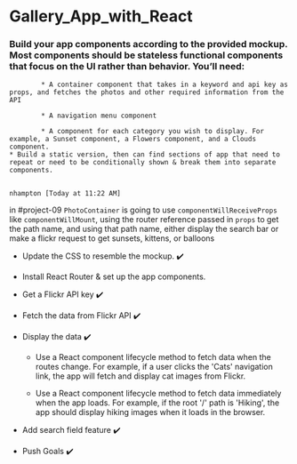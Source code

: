 # Gallery_App_with_React

### Build your app components according to the provided mockup. Most components should be stateless functional components that focus on the UI rather than behavior. You’ll need:

			* A container component that takes in a keyword and api key as props, and fetches the photos and other required information from the API

			* A navigation menu component

			* A component for each category you wish to display. For example, a Sunset component, a Flowers component, and a Clouds component.
	* Build a static version, then can find sections of app that need to repeat or need to be conditionally shown & break them into separate components.  


	nhampton [Today at 11:22 AM]
in #project-09
`PhotoContainer` is going to use `componentWillReceiveProps` like `componentWillMount`, using the router reference passed in `props` to get the path name, and using that path name, either display the search bar or make a flickr request to get sunsets, kittens, or balloons





* Update the CSS to resemble the mockup.		✔️

* Install React Router & set up the app components.

* Get a Flickr API key  ✔️

* Fetch the data from Flickr API	✔️

* Display the data		✔️
	* Use a React component lifecycle method to fetch data when the routes change. For example, if a user clicks the 'Cats' navigation link, the app will fetch and display cat images from Flickr.

	* Use a React component lifecycle method to fetch data immediately when the app loads. For example, if the root '/' path is 'Hiking', the app should display hiking images when it loads in the browser.

* Add search field feature		✔️

* Push Goals		✔️
